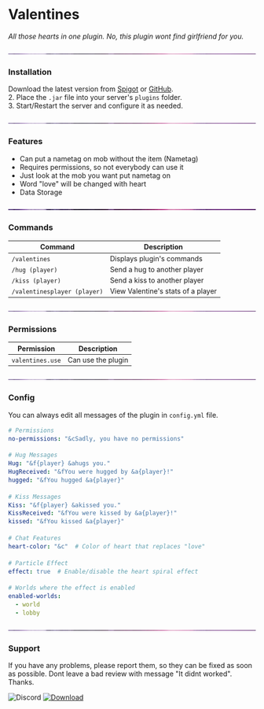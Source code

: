 # Valentines     
*All those hearts in one plugin. No, this plugin wont find girlfriend for you.*  

![](https://github.com/wejkey/SoneMC/raw/main/images/images2/separator.png)

### Installation

Download the latest version from [Spigot](https://www.spigotmc.org/resources/valentines.122853/) or [GitHub](https://github.com/wejkey/Valentines/releases).  
2. Place the `.jar` file into your server's `plugins` folder.  
3. Start/Restart the server and configure it as needed.  

![](https://github.com/wejkey/SoneMC/raw/main/images/images2/separator.png)


### Features

- Can put a nametag on mob without the item (Nametag)
- Requires permissions, so not everybody can use it
- Just look at the mob you want put nametag on
- Word "love" will be changed with heart
- Data Storage


![](https://github.com/wejkey/SoneMC/raw/main/images/images2/separator.png)

### Commands

| Command | Description |
|---------|------------|
| `/valentines` | Displays plugin's commands |
| `/hug (player)` | Send a hug to another player |
| `/kiss (player)` | Send a kiss to another player |
| `/valentinesplayer (player)` | View Valentine's stats of a player |


![](https://github.com/wejkey/SoneMC/raw/main/images/images2/separator.png)


### Permissions

| Permission | Description |
|------------|-------------|
| `valentines.use` | Can use the plugin |

![](https://github.com/wejkey/SoneMC/raw/main/images/images2/separator.png)


### Config

You can always edit all messages of the plugin in `config.yml` file.

```yaml
# Permissions
no-permissions: "&cSadly, you have no permissions"

# Hug Messages
Hug: "&f{player} &ahugs you."
HugReceived: "&fYou were hugged by &a{player}!"
hugged: "&fYou hugged &a{player}"

# Kiss Messages
Kiss: "&f{player} &akissed you."
KissReceived: "&fYou were kissed by &a{player}!"
kissed: "&fYou kissed &a{player}"

# Chat Features
heart-color: "&c"  # Color of heart that replaces "love"

# Particle Effect
effect: true  # Enable/disable the heart spiral effect

# Worlds where the effect is enabled
enabled-worlds:
  - world
  - lobby

```

![](https://github.com/wejkey/SoneMC/raw/main/images/images2/separator.png)


### Support

If you have any problems, please report them, so they can be fixed as soon as possible. Dont leave a bad review with message "It didnt worked". Thanks.

![Discord](https://img.shields.io/discord/1340050728764575815?color=blue&style=for-the-badge)
[![Download](https://img.shields.io/badge/Download-latest-blue?style=for-the-badge)](https://github.com/wejkey/Valentines/releases)
